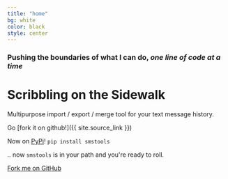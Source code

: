```yaml
---
title: "home"
bg: white
color: black
style: center
---
```


### Pushing the boundaries of what I can do, *one line of code at a time*

<h1 class="text-blue"><i class="fa fa-cogs fa-2x" style="vertical-align:-12px;"></i> <strong>Scribbling on the Sidewalk</strong></h1>

Multipurpose import / export / merge tool for your text message history.

Go [fork it on github!]({{ site.source_link }})

Now on [PyPi](https://pypi.python.org/pypi/SMSTools)! `pip install smstools`

.. now `smstools` is in your path and you're ready to roll.

<span id="forkongithub">
  <a href="{{ site.source_link }}" class="bg-red">
    Fork me on GitHub
  </a>
</span>
